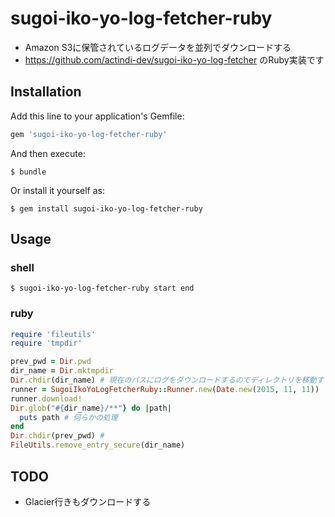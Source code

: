 # sugoi-iko-yo-log-fetcher-ruby
* Amazon S3に保管されているログデータを並列でダウンロードする
* https://github.com/actindi-dev/sugoi-iko-yo-log-fetcher のRuby実装です

## Installation

Add this line to your application's Gemfile:

```ruby
gem 'sugoi-iko-yo-log-fetcher-ruby'
```

And then execute:

    $ bundle

Or install it yourself as:

    $ gem install sugoi-iko-yo-log-fetcher-ruby

## Usage
### shell
```shell
$ sugoi-iko-yo-log-fetcher-ruby start end
```

### ruby
```ruby
require 'fileutils'
require 'tmpdir'

prev_pwd = Dir.pwd
dir_name = Dir.mktmpdir
Dir.chdir(dir_name) # 現在のパスにログをダウンロードするのでディレクトリを移動する
runner = SugoiIkoYoLogFetcherRuby::Runner.new(Date.new(2015, 11, 11))
runner.download!
Dir.glob("#{dir_name}/**"} do |path|
  puts path # 何らかの処理
end
Dir.chdir(prev_pwd) #
FileUtils.remove_entry_secure(dir_name)
```

## TODO
* Glacier行きもダウンロードする
